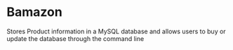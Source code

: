 # Bamazon
Stores Product information in a MySQL database and allows users to buy or update the database through the command line
